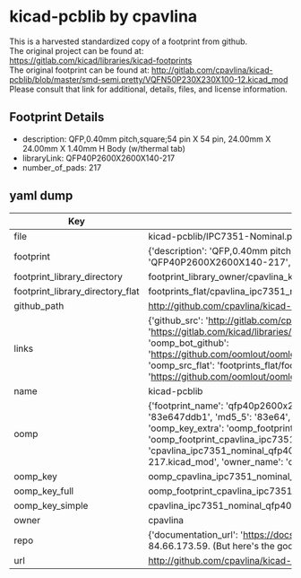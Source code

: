 # kicad-pcblib by cpavlina  
This is a harvested standardized copy of a footprint from github.  
The original project can be found at:  
https://gitlab.com/kicad/libraries/kicad-footprints  
The original footprint can be found at:
http://gitlab.com/cpavlina/kicad-pcblib/blob/master/smd-semi.pretty/VQFN50P230X230X100-12.kicad_mod
Please consult that link for additional, details, files, and license information.  
## Footprint Details
* description: QFP,0.40mm pitch,square;54 pin X 54 pin, 24.00mm X 24.00mm X 1.40mm H Body (w/thermal tab)  
* libraryLink: QFP40P2600X2600X140-217  
* number_of_pads: 217  
## yaml dump  
| Key | Value |  
| --- | --- |  
| file | kicad-pcblib/IPC7351-Nominal.pretty/QFP40P2600X2600X140-217.kicad_mod |  
| footprint | {'description': 'QFP,0.40mm pitch,square;54 pin X 54 pin, 24.00mm X 24.00mm X 1.40mm H Body (w/thermal tab)', 'libraryLink': 'QFP40P2600X2600X140-217', 'number_of_pads': 217} |  
| footprint_library_directory | footprint_library_owner/cpavlina_kicad-pcblib |  
| footprint_library_directory_flat | footprints_flat/cpavlina_ipc7351_nominal_qfp40p2600x2600x140_217/working |  
| github_path | http://github.com/cpavlina/kicad-pcblib/blob/master/IPC7351-Nominal.pretty/QFP40P2600X2600X140-217.kicad_mod |  
| links | {'github_src': 'http://gitlab.com/cpavlina/kicad-pcblib/blob/master/smd-semi.pretty/VQFN50P230X230X100-12.kicad_mod', 'github_src_repo': 'https://gitlab.com/kicad/libraries/kicad-footprints', 'oomp_bot': 'footprints/cpavlina_ipc7351_nominal_qfp40p2600x2600x140_217/working', 'oomp_bot_github': 'https://github.com/oomlout/oomlout_oomp_footprint_bot/tree/main/footprints/cpavlina_ipc7351_nominal_qfp40p2600x2600x140_217/working', 'oomp_src_flat': 'footprints_flat/footprints_flat/cpavlina_ipc7351_nominal_qfp40p2600x2600x140_217/working', 'oomp_src_flat_github': 'https://github.com/oomlout/oomlout_oomp_footprint_src/tree/main/footprints_flat/cpavlina_ipc7351_nominal_qfp40p2600x2600x140_217/working'} |  
| name | kicad-pcblib |  
| oomp | {'footprint_name': 'qfp40p2600x2600x140_217', 'library_name': 'ipc7351_nominal', 'md5': '83e647ddb1eeffcdc1f4028af272132c', 'md5_10': '83e647ddb1', 'md5_5': '83e64', 'md5_6': '83e647', 'oomp_key': 'oomp_cpavlina_ipc7351_nominal_qfp40p2600x2600x140_217', 'oomp_key_extra': 'oomp_footprint_cpavlina_ipc7351_nominal_qfp40p2600x2600x140_217', 'oomp_key_full': 'oomp_footprint_cpavlina_ipc7351_nominal_qfp40p2600x2600x140_217_83e647', 'oomp_key_simple': 'cpavlina_ipc7351_nominal_qfp40p2600x2600x140_217', 'original_filename': 'kicad-pcblib/IPC7351-Nominal.pretty/QFP40P2600X2600X140-217.kicad_mod', 'owner_name': 'cpavlina'} |  
| oomp_key | oomp_cpavlina_ipc7351_nominal_qfp40p2600x2600x140_217 |  
| oomp_key_full | oomp_footprint_cpavlina_ipc7351_nominal_qfp40p2600x2600x140_217 |  
| oomp_key_simple | cpavlina_ipc7351_nominal_qfp40p2600x2600x140_217 |  
| owner | cpavlina |  
| repo | {'documentation_url': 'https://docs.github.com/rest/overview/resources-in-the-rest-api#rate-limiting', 'message': "API rate limit exceeded for 84.66.173.59. (But here's the good news: Authenticated requests get a higher rate limit. Check out the documentation for more details.)"} |  
| url | http://github.com/cpavlina/kicad-pcblib |  

